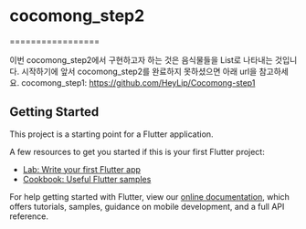 # cocomong_step2
=================

이번 cocomong_step2에서 구현하고자 하는 것은 음식물들을 List로 나타내는 것입니다.
시작하기에 앞서 cocomong_step2를 완료하지 못하셨으면 아래 url을 참고하세요.
cocomong_step1: https://github.com/HeyLip/Cocomong-step1

## Getting Started

This project is a starting point for a Flutter application.

A few resources to get you started if this is your first Flutter project:

- [Lab: Write your first Flutter app](https://flutter.dev/docs/get-started/codelab)
- [Cookbook: Useful Flutter samples](https://flutter.dev/docs/cookbook)

For help getting started with Flutter, view our
[online documentation](https://flutter.dev/docs), which offers tutorials,
samples, guidance on mobile development, and a full API reference.
